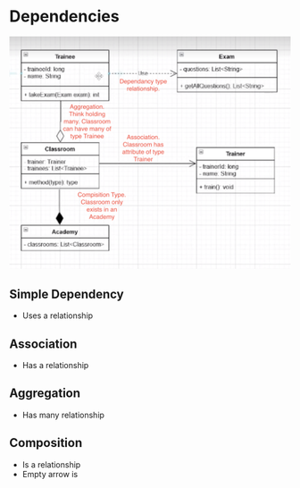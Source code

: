 # Dependencies
![Alt text](MicrosoftTeams-image.png)
## Simple Dependency
- Uses a relationship
## Association
- Has a relationship
## Aggregation
- Has many relationship
## Composition
- Is a relationship
- Empty arrow is 